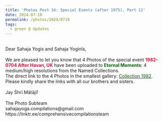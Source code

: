 ```yaml
---
title: 'Photos Post 34: Special Events (after 1975), Part 11'
date: 2024-07-18
permalink: /photos/2024/0719
tags:
  - green @ Updates
---
```


<p>
<br>
Dear Sahaja Yogis and Sahaja Yoginīs,<br>
<br>
We are pleased to let you know that 4 Photos of the special event <font color="Crimson"><b>1982-0704 After Havan, UK</b></font> have been uploaded to <font color="DarkGreen"><b>Eternal Moments</b></font>: 4 medium/high resolutions from the Named Collections.<br>
The direct link to the 4 Photos in the smallest gallery: <a href="https://eternalmoments.smugmug.com/Collections/Patricia-Proenza-Collection/1982"><font color="DarkGreen">Collection 1982</font></a>.<br>
Please kindly share the links with all our brothers and sisters.<br>
<br>
Jay Śhrī Mātājī!<br>
<br>
The Photo Subteam<br>
sahajayoga.compilations@gmail.com<br>
https://linktr.ee/comprehensivecompilationsteam
</p>